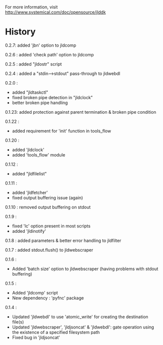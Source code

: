 For more information, visit http://www.systemical.com/doc/opensource/jlddk


History
=======

0.2.7: added 'jbn' option to jldcomp

0.2.6 : added 'check path' option to jldcomp

0.2.5 : added "jldostr" script

0.2.4 : added a "stdin-->stdout" pass-through to jldwebdl

0.2.0 : 

* added "jldtaskctl"
* fixed broken pipe detection in "jldclock"
* better broken pipe handling

0.1.23: added protection against parent termination & broken pipe condition

0.1.22 :

* added requirement for 'init' function in tools_flow


0.1.20 :

* added 'jldclock'
* added 'tools_flow' module

0.1.12 :

* added "jldfilelist"

0.1.11 :

* added 'jldfetcher'
* fixed output buffering issue (again)

0.1.10 : removed output buffering on stdout

0.1.9 :

* fixed 'lc' option present in most scripts
* added 'jldinotify'

0.1.8 : added parameters & better error handling to jldfilter 

0.1.7 : added stdout.flush() to jldwebscraper

0.1.6 :

* Added 'batch size' option to jldwebscraper (having problems with stdout buffering)

0.1.5 :

* Added 'jldcomp' script
* New dependency : 'pyfnc' package

0.1.4 : 

* Updated 'jldwebdl' to use 'atomic_write' for creating the destination file(s)
* Updated 'jldwebscraper', 'jldjsoncat' & 'jldwebdl': gate operation using the existence of a specified filesystem path
* Fixed bug in 'jldjsoncat'
